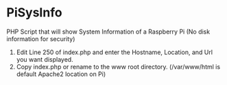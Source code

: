 # PiSysInfo
PHP Script that will show System Information of a Raspberry Pi (No disk information for security)

1) Edit Line 250 of index.php and enter the Hostname, Location, and Url you want displayed.
2) Copy index.php or rename to the www root directory. (/var/www/html is default Apache2 location on Pi)

